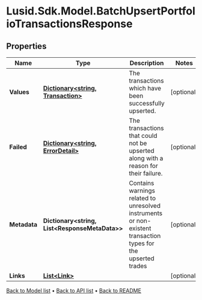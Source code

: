 # Lusid.Sdk.Model.BatchUpsertPortfolioTransactionsResponse

## Properties

Name | Type | Description | Notes
------------ | ------------- | ------------- | -------------
**Values** | [**Dictionary&lt;string, Transaction&gt;**](Transaction.md) | The transactions which have been successfully upserted. | [optional] 
**Failed** | [**Dictionary&lt;string, ErrorDetail&gt;**](ErrorDetail.md) | The transactions that could not be upserted along with a reason for their failure. | [optional] 
**Metadata** | **Dictionary&lt;string, List&lt;ResponseMetaData&gt;&gt;** | Contains warnings related to unresolved instruments or non-existent transaction types for the upserted trades | [optional] 
**Links** | [**List&lt;Link&gt;**](Link.md) |  | [optional] 

[Back to Model list](../README.md#documentation-for-models) &#8226; [Back to API list](../README.md#documentation-for-api-endpoints) &#8226; [Back to README](../README.md)

